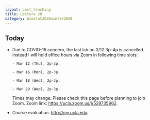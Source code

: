 ```yaml
---
layout: post_teaching
title: Lecture 20
category: biostat203bwinter2020
---
```


## Today

- Due to COVID-19 concern, the last lab on 3/12 3p-4p is cancelled. Instead I will hold office hours via Zoom in following time slots:  

	  - Mar 12 (Thu), 2p-3p.  
	
	  - Mar 16 (Mon), 2p-3p.  
	  
	  - Mar 18 (Wed), 2p-3p.
	  
	  - Mar 20 (Wed), 2p-3p.

    Times may change. Please check this page before planning to join Zoom. Zoom link: <https://ucla.zoom.us/j/529735962>.

- Course evaluation. <http://my.ucla.edu>
